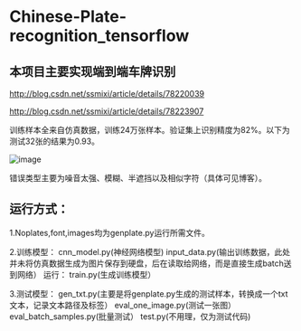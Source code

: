 # Chinese-Plate-recognition_tensorflow

## 本项目主要实现端到端车牌识别
http://blog.csdn.net/ssmixi/article/details/78220039

http://blog.csdn.net/ssmixi/article/details/78223907

训练样本全来自仿真数据，训练24万张样本。验证集上识别精度为82%。以下为测试32张的结果为0.93。

![image](https://github.com/sheirving/Chinese-Plate-recognition_tensorflow/blob/master/result/32%E5%BC%A0%E5%9B%BE%E6%B5%8B%E8%AF%95%E7%BB%93%E6%9E%9C.png)

错误类型主要为噪音太强、模糊、半遮挡以及相似字符（具体可见博客）。

## 运行方式：

1.Noplates,font,images均为genplate.py运行所需文件。

2.训练模型：
  cnn_model.py(神经网络模型)
  input_data.py(输出训练数据，此处并未将仿真数据生成为图片保存到硬盘，后在读取给网络，而是直接生成batch送到网络）
  运行： train.py(生成训练模型）
  
3.测试模型：
  gen_txt.py(主要是将genplate.py生成的测试样本，转换成一个txt文本，记录文本路径及标签）
  eval_one_image.py(测试一张图）
  eval_batch_samples.py(批量测试）
  test.py(不用理，仅为测试代码)
  

